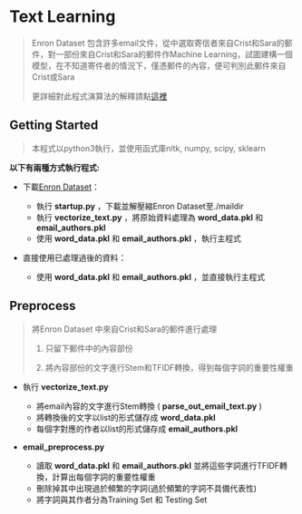 # Text Learning

>Enron Dataset 包含許多email文件，從中選取寄信者來自Crist和Sara的郵件，對一部份來自Crist和Sara的郵件作Machine Learning，試圖建構一個模型，在不知道寄件者的情況下，僅憑郵件的內容，便可判別此郵件來自Crist或Sara
>
>更詳細對此程式演算法的解釋請點[這裡](https://linhung0319.github.io/text-learning/)

## Getting Started

>本程式以python3執行，並使用函式庫nltk, numpy, scipy, sklearn

**以下有兩種方式執行程式:**

- 下載[Enron Dataset](https://www.cs.cmu.edu/~./enron/enron_mail_20150507.tgz)：
  - 執行 **startup.py** ，下載並解壓縮Enron Dataset至./maildir
  - 執行 **vectorize_text.py** ，將原始資料處理為 **word_data.pkl** 和 **email_authors.pkl**
  - 使用 **word_data.pkl** 和 **email_authors.pkl** ，執行主程式

- 直接使用已處理過後的資料：
  - 使用 **word_data.pkl** 和 **email_authors.pkl** ，並直接執行主程式

## Preprocess

>將Enron Dataset 中來自Crist和Sara的郵件進行處理
>
>1. 只留下郵件中的內容部份
>
>2. 將內容部份的文字進行Stem和TFIDF轉換，得到每個字詞的重要性權重

- 執行 **vectorize_text.py** 
  - 將email內容的文字進行Stem轉換 ( **parse_out_email_text.py** )
  - 將轉換後的文字以list的形式儲存成 **word_data.pkl**
  - 每個字對應的作者以list的形式儲存成 **email_authors.pkl**
  
- **email_preprocess.py**   
  - 讀取 **word_data.pkl** 和 **email_authors.pkl** 並將這些字詞進行TFIDF轉換，計算出每個字詞的重要性權重
  - 刪除掉其中出現過於頻繁的字詞(過於頻繁的字詞不具備代表性)
  - 將字詞與其作者分為Training Set 和 Testing Set
